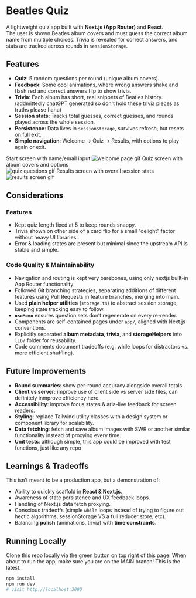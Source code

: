 # Beatles Quiz

A lightweight quiz app built with **Next.js (App Router)** and **React**.  
The user is shown Beatles album covers and must guess the correct album name from multiple choices. Trivia is revealed for correct answers, and stats are tracked across rounds in `sessionStorage`.


## Features
- **Quiz**: 5 random questions per round (unique album covers).  
- **Feedback**: Some cool animations, where wrong answers shake and flash red and correct answers flip to show trivia.  
- **Trivia**: Each album has short, real snippets of Beatles history. (addmittedly chatGPT generated so don't hold these trivia pieces as truths please haha)
- **Session stats**: Tracks total guesses, correct guesses, and rounds played across the whole session.  
- **Persistence**: Data lives in `sessionStorage`, survives refresh, but resets on full exit.  
- **Simple navigation**: Welcome -> Quiz -> Results, with options to play again or exit.


Start screen with name/email input
![welcome page gif](https://github.com/user-attachments/assets/d0e6f52e-4428-4f4c-8c05-eabb61c6e728)
Quiz screen with album covers and options  
![quiz questions gif](https://github.com/user-attachments/assets/2c175eb5-fc05-4d4b-b56a-bf27045e6a83)
Results screen with overall session stats  
![results screen gif](https://github.com/user-attachments/assets/474e0ccb-9bcf-429b-b22e-4f304b56384e)


## Considerations
### Features
- Kept quiz length fixed at 5 to keep rounds snappy.  
- Trivia shown on other side of a card flip for a small “delight” factor without heavy UI libraries.
- Error & loading states are present but minimal since the upstream API is stable and simple.  

### Code Quality & Maintainability
- Navigation and routing is kept very barebones, using only nextjs built-in App Router functionality
- Followed Git branching strategies, separating additions of different features using Pull Requests in feature branches, merging into main.
- Used **plain helper utilities** (`storage.ts`) to abstract session storage, keeping state tracking easy to follow.  
- **`useMemo`** ensures question sets don’t regenerate on every re-render.  
- Components are self-contained pages under `app/`, aligned with Next.js conventions.  
- Explicitly separated **album metadata**, **trivia**, and **storageHelpers** into `lib/` folder for reusability.  
- Code comments document tradeoffs (e.g. while loops for distractors vs. more efficient shuffling).  


## Future Improvements
- **Round summaries**: show per-round accuracy alongside overall totals.  
- **Client vs server**: improve use of client side vs server side files, can definitely inmprove efficiency here.
- **Accessibility**: improve focus states & aria-live feedback for screen readers.  
- **Styling**: replace Tailwind utility classes with a design system or component library for scalability.  
- **Data fetching**: fetch and save album images with SWR or another similar functionality instead of proxying every time.  
- **Unit tests**: although simple, this app could be improved with test functions, just like any repo



## Learnings & Tradeoffs
This isn’t meant to be a production app, but a demonstration of:  
- Ability to quickly scaffold in **React & Next.js**.  
- Awareness of state persistence and UX feedback loops.
- Handling of Next.js data fetch proxying.
- Conscious tradeoffs (simple `while` loops instead of trying to figure out hectic algorithms, sessionStorage VS a full reducer store, etc).  
- Balancing **polish** (animations, trivia) with **time constraints**.



## Running Locally
Clone this repo locally via the green button on top right of this page.
When about to run the app, make sure you are on the MAIN branch! This is the latest.
```bash
npm install
npm run dev
# visit http://localhost:3000
